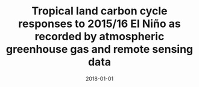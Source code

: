 ---
title: "Tropical land carbon cycle responses to 2015/16 El Niño as recorded by atmospheric greenhouse gas and remote sensing data"
collection: publications
permalink: /publication/2018-01-01-Gloor2018
date: 2018-01-01
venue: 'Philosophical Transactions of the Royal Society B: Biological Sciences'
paperurl: 'https://doi.org/10.1098/rstb.2017.0302'
citation: 'Gloor et al., <b>Tropical land carbon cycle responses to 2015/16 El Niño as recorded by atmospheric greenhouse gas and remote sensing data</b>, Philosophical Transactions of the Royal Society B: Biological Sciences, 2018, 10.1098/rstb.2017.0302'
---